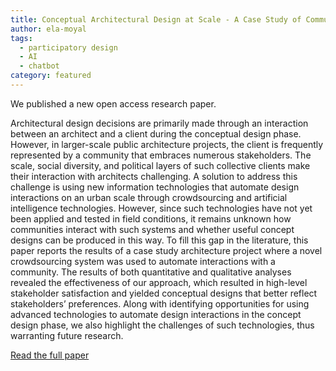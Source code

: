 ```yaml
---
title: Conceptual Architectural Design at Scale - A Case Study of Community Participation Using Crowdsourcing
author: ela-moyal
tags:
  - participatory design
  - AI
  - chatbot
category: featured
---
```


We published a new open access research paper.

Architectural design decisions are primarily made through an interaction between an architect and a client during the conceptual design phase. However, in larger-scale public architecture projects, the client is frequently represented by a community that embraces numerous stakeholders. The scale, social diversity, and political layers of such collective clients make their interaction with architects challenging. A solution to address this challenge is using new information technologies that automate design interactions on an urban scale through crowdsourcing and artificial intelligence technologies. However, since such technologies have not yet been applied and tested in field conditions, it remains unknown how communities interact with such systems and whether useful concept designs can be produced in this way. To fill this gap in the literature, this paper reports the results of a case study architecture project where a novel crowdsourcing system was used to automate interactions with a community. The results of both quantitative and qualitative analyses revealed the effectiveness of our approach, which resulted in high-level stakeholder satisfaction and yielded conceptual designs that better reflect stakeholders’ preferences. Along with identifying opportunities for using advanced technologies to automate design interactions in the concept design phase, we also highlight the challenges of such technologies, thus warranting future research.

<a href="https://www.mdpi.com/2075-5309/13/1/222">Read the full paper</a>
